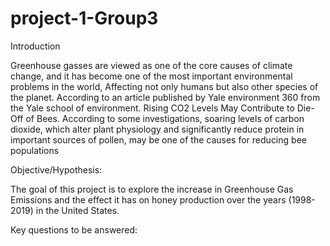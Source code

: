 # project-1-Group3
Introduction

Greenhouse gasses are viewed as one of the core causes of climate change, and it has become one of the most important environmental problems in the world, Affecting not only humans but also other species of the planet. According to an article published by Yale environment 360 from the Yale school of environment. Rising CO2 Levels May Contribute to Die-Off of Bees. According to some investigations, soaring levels of carbon dioxide, which alter plant physiology and significantly reduce protein in important sources of pollen, may be one of the causes for reducing bee populations

Objective/Hypothesis:

The goal of this project is to explore the increase in Greenhouse Gas Emissions and the effect it has on honey production over the years (1998-2019) in the United States.

Key questions to be answered:
